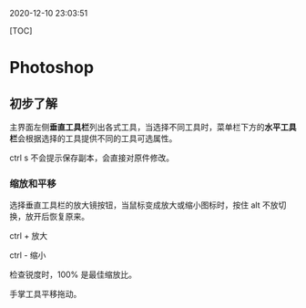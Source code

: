 2020-12-10 23:03:51

[TOC]



# Photoshop

## 初步了解

主界面左侧**垂直工具栏**列出各式工具，当选择不同工具时，菜单栏下方的**水平工具栏**会根据选择的工具提供不同的工具可选属性。

ctrl s 不会提示保存副本，会直接对原件修改。

### 缩放和平移

选择垂直工具栏的放大镜按钮，当鼠标变成放大或缩小图标时，按住 alt 不放切换，放开后恢复原来。

ctrl + 放大

ctrl - 缩小

检查锐度时，100% 是最佳缩放比。

手掌工具平移拖动。